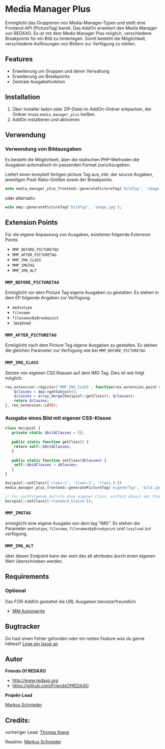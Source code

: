 # Media Manager Plus

Ermöglicht das Gruppieren von Media-Manager-Typen und stellt eine Frontend-API (PictureTag) bereit.
Das AddOn erweitert den Media Manager von REDAXO. Es ist mit dem Media Manager Plus möglich, verschiedene Breakpoints
für ein Bild zu hinterlegen. Somit besteht die Möglichkeit, verschiedene Auflösungen von Bildern zur Verfügung zu stellen.


## Features

- Erweiterung um Gruppen und deren Verwaltung
- Erweiterung um Breakpoints
- Zentrale Ausgabefunktion


## Installation

1. Über Installer laden oder ZIP-Datei im AddOn-Ordner entpacken, der Ordner muss `media_manager_plus` heißen.
2. AddOn installieren und aktivieren


## Verwendung

### Verwendung von Bildausgaben

Es besteht die Möglichkeit, über die statischen PHP-Methoden die Ausgaben automatisch im passenden Format zurückzugeben.

Liefert einen komplett fertigen picture Tag aus, inkl. der source Angaben, jeweiligen Pixel-Ratio-Größen sowie der Breakpoints.

```php
echo media_manager_plus_frontend::generatePictureTag('bildTyp', 'image.jpg');
```
 
oder alternativ:

```php
echo mmp::generatePictureTag('bildTyp', 'image.jpg');
```

## Extension Points

Für die eigene Anpassung von Ausgaben, existieren folgende Extension Points

- `MMP_BEFORE_PICTURETAG`
- `MMP_AFTER_PICTURETAG`
- `MMP_IMG_CLASS`
- `MMP_IMGTAG`
- `MMP_IMG_ALT`

### `MMP_BEFORE_PICTURETAG`

Ermöglicht vor dem Picture Tag eigene Ausgaben zu gestalten. Es stehen in dem EP folgende Angaben zur Verfügung:

- `mediatype`
- `filename`
- `filenamesByBreakpoint`
- `lazyload

### `MMP_AFTER_PICTURETAG`

Ermöglicht nach dem Picture Tag eigene Ausgaben zu gestalten. Es stehen die gleichen Parameter zur Verfügung wie bei `MMP_BEFORE_PICTURETAG`

### `MMP_IMG_CLASS`

Setzen von eigenen CSS Klassen auf dem IMG Tag. Dies ist wie folgt möglich:

```php
rex_extension::register('MMP_IMG_CLASS', function(rex_extension_point $ep) {
    $classes = $ep->getSubject();
    $classes = array_merge(beispiel::getClass(), $classes);
    return $classes;
}, rex_extension::LATE);
```

### Ausgabe eines Bild mit eigener CSS-Klasse

```php
class beispiel {
   private static $bildClasses = [];
   
   public static function getClass() {
    return self::$bildClasses;
   }
   
   public static function setClass($klassen) {
    self::$bidClasses = $klassen;
   }
}

beispiel::setClass(['class-1', 'class-2', 'class-3'])
media_manager_plus_frontend::generatePictureTag('eigenerTyp', 'bild.jpg');

// Für nachfolgende Aufrufe ohne eigener Class, einfach danach den Standard festlegen
beispiel::setClass(['standard_klasse']);
```

### `MMP_IMGTAG`

ermöglicht eine eigene Ausgabe von dem tag "IMG". Es stehen die Parameter `mediatype`, `filename`, `filenamesByBreakpoint` und `lazyload` zur verfügung.

### `MMP_IMG_ALT`

über diesen Endpoint kann der wert des alt attributes durch einen eigenen Wert überschrieben werden.

## Requirements

### Optional

Das FOR-AddOn gestaltet die URL Ausgaben benutzerfreundlich 

* [MM Autorewrite](https://github.com/FriendsOfREDAXO/media_manager_autorewrite)

## Bugtracker

Du hast einen Fehler gefunden oder ein nettes Feature was du gerne hättest? [Lege ein Issue an](https://github.com/FriendsOfREDAXO/media_manager_plus/issues)

## Autor

**Friends Of REDAXO**

* http://www.redaxo.org
* https://github.com/FriendsOfREDAXO

**Projekt-Lead**

[Markus Schnieder](https://github.com/mschnieder)

## Credits:

vorheriger Lead: [Thomas Kaegi](https://github.com/phoebusryan)

Readme: [Markus Schnieder](https://github.com/mschnieder)


